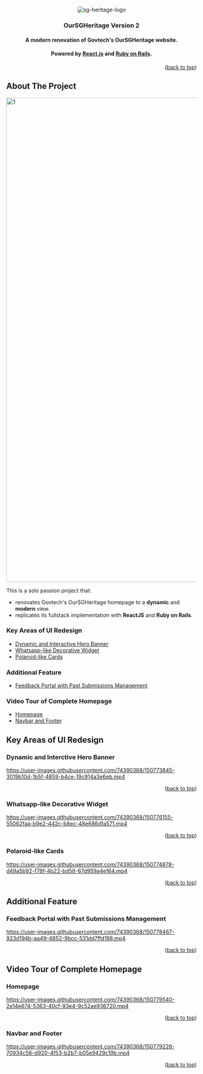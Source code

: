 <div id="top"></div>
<!--
*** Template: Best-README-Template (othneildrew/Best-README-Template)
-->

<!-- PROJECT LOGO -->
<br />
<div align="center">
  
  ![sg-heritage-logo](https://user-images.githubusercontent.com/74390368/150759432-526428ee-0bae-4761-88cf-00b62847b7fd.png)

  <h3 align="center">OurSGHeritage Version 2</h3>
  <h4 align="center">A modern renovation of Govtech's OurSGHeritage website.</h4>
  <h4 align="center">Powered by <a href="https://reactjs.org/">React.js</a> and <a href="https://rubyonrails.org/">Ruby on Rails</a>.</h4>

</div>

<p align="right">(<a href="#top">back to top</a>)</p>

<!-- ABOUT THE PROJECT -->
## About The Project
<img width="1280" alt="1" src="https://user-images.githubusercontent.com/74390368/150767826-8fe991aa-cfba-41f3-b493-f8c0d465d460.png">

This is a solo passion project that:
* renovates Govtech's OurSGHeritage homepage to a **dynamic** and **modern** view.
* replicates its fullstack implementation with **ReactJS** and **Ruby on Rails**.

### Key Areas of UI Redesign
<ul>
  <li> <a href="#dynamic-and-interctive-hero-banner">Dynamic and Interactive Hero Banner</a></li>
  <li> <a href="#whatsapp-like-decorative-widget">Whatsapp-like Decorative Widget</a></li>
  <li> <a href="#polaroid-like-cards">Polaroid-like Cards</a></li>
</ul>
 
### Additional Feature
<ul>
  <li><a href="#feedback-portal-with-past-submissions-management">Feedback Portal with Past Submissions Management</a></li>
</ul>

### Video Tour of Complete Homepage
<ul>
  <li><a href="#homepage">Homepage</a></li>
  <li><a href="#navbar-and-footer">Navbar and Footer</a></li>
</ul>

<!-- GETTING STARTED -->
## Key Areas of UI Redesign

### Dynamic and Interctive Hero Banner
https://user-images.githubusercontent.com/74390368/150773845-3019b10d-1b5f-4859-b4ce-19c914a3e6eb.mp4

<p align="right">(<a href="#key-areas-of-ui-redesign">back to top</a>)</p>

### Whatsapp-like Decorative Widget
https://user-images.githubusercontent.com/74390368/150776155-55062faa-b9e2-442c-b8ec-48e686dfa571.mp4

<p align="right">(<a href="#key-areas-of-ui-redesign">back to top</a>)</p>

### Polaroid-like Cards
https://user-images.githubusercontent.com/74390368/150774878-d49a5b92-f78f-4b22-bd58-67d959a4e164.mp4

<p align="right">(<a href="#key-areas-of-ui-redesign">back to top</a>)</p>

## Additional Feature

### Feedback Portal with Past Submissions Management
https://user-images.githubusercontent.com/74390368/150778467-923d194b-aa49-4852-9bcc-531dd7ffd188.mp4

<p align="right">(<a href="#key-areas-of-ui-redesign">back to top</a>)</p>

## Video Tour of Complete Homepage
### Homepage
https://user-images.githubusercontent.com/74390368/150779540-2e14e674-5363-40cf-93e4-9c52ae936720.mp4

<p align="right">(<a href="#key-areas-of-ui-redesign">back to top</a>)</p>

### Navbar and Footer
https://user-images.githubusercontent.com/74390368/150779226-70934c56-d920-4f53-b2b7-b05e9429c19b.mp4

<p align="right">(<a href="#key-areas-of-ui-redesign">back to top</a>)</p>
